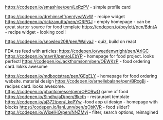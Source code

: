 https://codepen.io/smashlee/pen/LxRzPV - simple profile card

https://codepen.io/drehimself/pen/yyaWvW - recipe widget
https://codepen.io/rickzanutta/pen/rORPGJ - empty homepage - can be great starter source for food template
https://codepen.io/boylett/pen/BdntA - recipe widget - looking cool!

https://codepen.io/snowleo208/pen/WajvaJ - quiz, build on react

FDA rss feed with articles: https://codepen.io/weedenwright/pen/ArIGC
https://codepen.io/mavrK/pen/oLEbYP - homepage for food project. looks perfect!
https://codepen.io/Jackthomsonn/pen/OEWKzP - food ordering card. lokks awesome

https://codepen.io/mdbootstrap/pen/GEgELY - homepage for food ordering website. material design
https://codepen.io/arnellebalane/pen/BRxgBj - recipes card. looks awesome.
https://codepen.io/phantomesse/pen/OPORwO game of food
https://codepen.io/SindhujaD/pen/Bkcth - restaurant template
https://codepen.io/aj372/pen/LkqPYw -food app ui design - homepage with blocks
https://codepen.io/IanLunn/pen/qObKVR - food slider?
https://codepen.io/WixelHQ/pen/NNZMyj - filter, search options, reimagined
